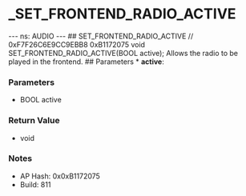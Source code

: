 # _SET_FRONTEND_RADIO_ACTIVE

--- ns: AUDIO --- ## SET_FRONTEND_RADIO_ACTIVE  // 0xF7F26C6E9CC9EBB8 0xB1172075 void SET_FRONTEND_RADIO_ACTIVE(BOOL active);  Allows the radio to be played in the frontend.  ## Parameters * **active**:

### Parameters
* BOOL active

### Return Value
* void

### Notes
* AP Hash: 0x0xB1172075
* Build: 811

